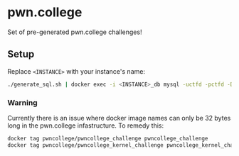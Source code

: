 # pwn.college

Set of pre-generated pwn.college challenges!

## Setup

Replace `<INSTANCE>` with your instance's name:

```bash
./generate_sql.sh | docker exec -i <INSTANCE>_db mysql -uctfd -pctfd -Dctfd
```

### Warning

Currently there is an issue where docker image names can only be 32 bytes long in the pwn.college infastructure.
To remedy this:

```bash
docker tag pwncollege/pwncollege_challenge pwncollege_challenge
docker tag pwncollege/pwncollege_kernel_challenge pwncollege_kernel_challenge
```
